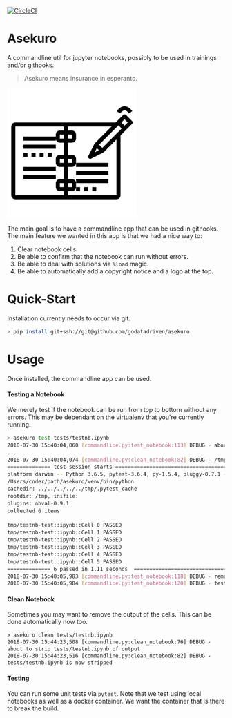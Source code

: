 [![CircleCI](https://circleci.com/gh/godatadriven/asekuro.svg?style=svg)](https://circleci.com/gh/godatadriven/asekuro)

# Asekuro

A commandline util for jupyter notebooks, possibly to be used in trainings and/or githooks.

> Asekuro means insurance in esperanto. 

![](notebook-img.png)

The main goal is to have a commandline app that can be used in githooks. The main 
feature we wanted in this app is that we had a nice way to: 

1. Clear notebook cells 
2. Be able to confirm that the notebook can run without errors.
3. Be able to deal with solutions via `%load` magic.  
4. Be able to automatically add a copyright notice and a logo at the top. 

# Quick-Start 

Installation currently needs to occur via git. 

```bash
> pip install git+ssh://git@github.com/godatadriven/asekuro
```

# Usage 

Once installed, the commandline app can be used. 

#### Testing a Notebook 

We merely test if the notebook can be run from top to bottom without any 
errors. This may be dependant on the virtualenv that you're currently running.

```bash
> asekuro test tests/testnb.ipynb
2018-07-30 15:40:04,060 [commandline.py:test_notebook:113] DEBUG - about to test tests/testnb.ipynb
...
2018-07-30 15:40:04,074 [commandline.py:clean_notebook:82] DEBUG - /tmp/testnb-test.ipynb is now stripped
============== test session starts =======================================================================
platform darwin -- Python 3.6.5, pytest-3.6.4, py-1.5.4, pluggy-0.7.1 -- 
/Users/coder/path/asekuro/venv/bin/python
cachedir: ../../../../../tmp/.pytest_cache
rootdir: /tmp, inifile:
plugins: nbval-0.9.1
collected 6 items                                                                                                                                                                                                                                                   

tmp/testnb-test::ipynb::Cell 0 PASSED                                        [ 16%]
tmp/testnb-test::ipynb::Cell 1 PASSED                                        [ 33%]
tmp/testnb-test::ipynb::Cell 2 PASSED                                        [ 50%]
tmp/testnb-test::ipynb::Cell 3 PASSED                                        [ 66%]
tmp/testnb-test::ipynb::Cell 4 PASSED                                        [ 83%]
tmp/testnb-test::ipynb::Cell 5 PASSED                                        [100%]
============== 6 passed in 1.11 seconds  ==================================================================
2018-07-30 15:40:05,983 [commandline.py:test_notebook:118] DEBUG - removing temporary testing notebook /tmp/testnb-test.ipynb
2018-07-30 15:40:05,984 [commandline.py:test_notebook:120] DEBUG - testing done for tests/testnb.ipynb
```

#### Clean Notebook 

Sometimes you may want to remove the output of the cells. This can be done automatically now too. 

```
> asekuro clean tests/testnb.ipynb 
2018-07-30 15:44:23,508 [commandline.py:clean_notebook:76] DEBUG - about to strip tests/testnb.ipynb of output
2018-07-30 15:44:23,516 [commandline.py:clean_notebook:82] DEBUG - tests/testnb.ipynb is now stripped
```

#### Testing 

You can run some unit tests via `pytest`. Note that we test using local notebooks 
as well as a docker container. We want the container that is there to break the build. 